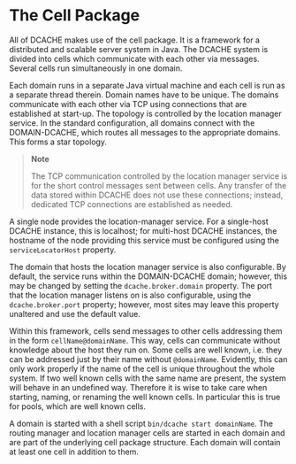 The Cell Package
================

All of DCACHE makes use of the cell package. It is a framework for a distributed and scalable server system in Java. The DCACHE system is divided into cells which communicate with each other via messages. Several cells run simultaneously in one domain.

Each domain runs in a separate Java virtual machine and each cell is run as a separate thread therein. Domain names have to be unique. The domains communicate with each other via TCP using connections that are established at start-up. The topology is controlled by the location manager service. In the standard configuration, all domains connect with the DOMAIN-DCACHE, which routes all messages to the appropriate domains. This forms a star topology.

> **Note**
>
> The TCP communication controlled by the location manager service is for the short control messages sent between cells. Any transfer of the data stored within DCACHE does not use these connections; instead, dedicated TCP connections are established as needed.

A single node provides the location-manager service. For a single-host DCACHE instance, this is localhost; for multi-host DCACHE instances, the hostname of the node providing this service must be configured using the `serviceLocatorHost` property.

The domain that hosts the location manager service is also configurable. By default, the service runs within the DOMAIN-DCACHE domain; however, this may be changed by setting the `dcache.broker.domain` property. The port that the location manager listens on is also configurable, using the `dcache.broker.port` property; however, most sites may leave this property unaltered and use the default value.

Within this framework, cells send messages to other cells addressing them in the form `cellName@domainName`. This way, cells can communicate without knowledge about the host they run on. Some cells are well known, i.e. they can be addressed just by their name without `@domainName`. Evidently, this can only work properly if the name of the cell is unique throughout the whole system. If two well known cells with the same name are present, the system will behave in an undefined way. Therefore it is wise to take care when starting, naming, or renaming the well known cells. In particular this is true for pools, which are well known cells.

A domain is started with a shell script `bin/dcache start domainName`. The routing manager and location manager cells are started in each domain and are part of the underlying cell package structure. Each domain will contain at least one cell in addition to them.
